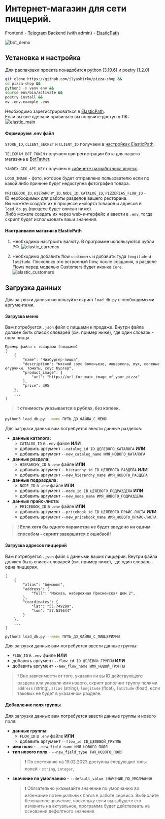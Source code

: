 # Интернет-магазин для сети пиццерий.
Frontend - [Telegram](https://docs.python-telegram-bot.org/en/stable/)
Backend (with admin) - [ElasticPath](https://euwest.cm.elasticpath.com/)

![bot_demo](https://github.com/ilyashirko/pizza-shop/readme_media/bot_demo.gif)

## Установка и настройка
Для распаковки проекта понадобится python (3.10.6) и poetry (1.2.0)
```sh
git clone https://github.com/ilyashirko/pizza-shop &&
cd pizza-shop &&
python3 -m venv env &&
source env/bin/activate &&
poetry install &&
mv .env.example .env
```
Необходимо зарегистрироваться в [ElasticPath](https://euwest.cm.elasticpath.com/).  
Если вы все сделали правильно вы получите доступ в ЛК:  
![elastic_main](https://github.com/ilyashirko/pizza-shop/readme_media/elastic_main.png)

#### Формируем .env файл
`STORE_ID`, `CLIENT_SECRET` и `CLIENT_ID` получаем в [настройках ElasticPath](https://euwest.cm.elasticpath.com/application-keys).  

`TELEGRAM_BOT_TOKEN` получаем при регистрации бота для нашего магазина в [BotFather](https://t.me/botfather).  

`YANDEX_GEO_API_KEY` получаем в [кабинете разработчика яндекс](https://developer.tech.yandex.ru/services/).  

`LOGO_IMAGE` - фото, которое будет отправлено пользователю если по какой либо причине будет недоступна фотография товара.  

`PRICEBOOK_ID`, `HIERARCHY_ID`, `NODE_ID`, `CATALOG_ID`, `PIZZERIAS_FLOW_ID` -  
ID необходимых для работы разделов вашего ресторана.  
Вы можете создать их в процессе импорта товаров и адресов в `load_db.py` (процесс будет описан ниже).  
Либо можете создать их через web-интерфейс и ввести в `.env`, тогда скрипт будет использовать ваши значения.  

#### Настраиваем магазин в ElasticPath
1. Необходимо настроить валюту. В программе используются рубли РФ.
![elastic_currency](https://github.com/ilyashirko/pizza-shop/readme_media/elastic_currency.png)

2. Необходимо добавить flow `customers` и добавить туда `longitude` и `latitude`. Поскольку это встроеный flow, после создания, в разделе Flows перед моделью Customers будет иконка `Core`.
![elastic_customers](https://github.com/ilyashirko/pizza-shop/readme_media/elastic_customers.png)

## Загрузка данных
Для загрузки данных используйте скрипт `load_db.py` с необходимыми аргументами.

#### Загрузка меню
Вам потребуется `.json` файл с пиццами к продаже. Внутри файла должен быть список словарей (см. пример ниже), где один словарь - одна пицца.  
```
Пример файла с товарами (пиццами)
[
    {
        "name": "Чизбургер-пицца",
        "description": "мясной соус болоньезе, моцарелла, лук, соленые огурчики, томаты, соус бургер",
        "product_image": {
            "url": "https://url_for_main_image_of_your_pizza"
        },
        "price": 395
    },
    ...
]
```
> :heavy_exclamation_mark: **стоимость указывается в рублях, без копеек.**  

```sh
python3 load_db.py --menu ПУТЬ_ДО_ФАЙЛА_С_МЕНЮ
```

Для загрузки данных вам потребуется ввести данные разделов:
- **данные каталога:**
    - `CATALOG_ID` в `.env` файле 
    **ИЛИ**
    - добавить аргумент `--catalog_id ID_ЦЕЛЕВОГО_КАТАЛОГА`
    **ИЛИ**
    - добавить аргумент `--new_catalog_name ИМЯ_НОВОГО_КАТАЛОГА`
- **данные раздела:**
    - `HIERARCHY_ID` в `.env` файле 
    **ИЛИ**
    - добавить аргумент `--hierarchy_id ID_ЦЕЛЕВОГО_РАЗДЕЛА`
    **ИЛИ**
    - добавить аргумент `--new_hierarchy_name ИМЯ_НОВОГО_РАЗДЕЛА`
- **данные подраздела:**
    - `NODE_ID` в `.env` файле 
    **ИЛИ**
    - добавить аргумент `--node_id ID_ЦЕЛЕВОГО_ПОДРАЗДЕЛА`
    **ИЛИ**
    - добавить аргумент `--new_node_name ИМЯ_НОВОГО_ПОДРАЗДЕЛА`
- **данные прайс-листа:**
    - `PRICEBOOK_ID` в `.env` файле 
    **ИЛИ**
    - добавить аргумент `--pricebook_id ID_ЦЕЛЕВОГО_ПРАЙС-ЛИСТА`
    **ИЛИ**
    - добавить аргумент `--new_pricebook_name ИМЯ_НОВОГО_ПРАЙС-ЛИСТА`

> :heavy_exclamation_mark: **Если хотя бы одного параметра не будет введено ни одним способом - скрипт завершится с ошибкой!**

#### Загрузка адресов пиццерий

Вам потребуется `.json` файл с данными ваших пиццерий. Внутри файла должен быть список словарей (см. пример ниже), где один словарь - одна пиццерия.  
```Пример файла с товарами (пиццами)
[
    {
        "alias": "Афимолл",
        "address": {
            "full": "Москва, набережная Пресненская дом 2",
        },
        "coordinates": {
            "lat": "55.749299",
            "lon": "37.539644"
        }
    },
    ...
]
```

```sh
python3 load_db.py --menu ПУТЬ_ДО_ФАЙЛА_С_ПИЦЦЕРИЯМИ
```


Для загрузки данных вам потребуется ввести данные группы:
- `FLOW_ID` в `.env` файле 
**ИЛИ**
- добавить аргумент `--flow_id ID_ЦЕЛЕВОЙ_ГРУППЫ`
**ИЛИ**
- добавить аргумент `--new_flow_name ИМЯ_НОВОЙ_ГРУППЫ`

> :heavy_exclamation_mark: Вне зависимости от того, указали ли вы ID действующего раздела или указали имя нового, скрипт дополнит группу полями `address` (string), `alias` (string), `longitude` (float), `latitude` (float), если таковых не будет в указанном разделе.

#### Добавление поля группы
Для загрузки данных вам потребуется ввести данные группы и нового поля:
- **данные группы:**
    - `FLOW_ID` в `.env` файле 
    **ИЛИ**
    - добавить аргумент `--flow_id ID_ЦЕЛЕВОЙ_ГРУППЫ`
- **имя поля** - `--new_field_name ИМЯ_НОВОГО_ПОЛЯ`
- **тип нового поля** - `--new_field_type ТИП_НОВОГО_ПОЛЯ`
    > :heavy_exclamation_mark: По состоянию на 19.02.2023 доступны следующие типы полей - `string`, `integer`, 
- **значение по умолчанию** - `--default_value ЗНАЧЕНИЕ_ПО_УМОЛЧАНИЮ`
    > :heavy_exclamation_mark: Обязательно указывайте значение по умолчанию во избежание потенциальных багов в работе сервиса. Выбирайте безопасное значение, поскольку если вы забудете его изменить на актуальное, программа будет действовать на основании дефолтного значения.